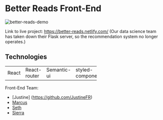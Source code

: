 # Better Reads Front-End
![better-reads-demo](https://better-reads-marketing.netlify.com/img/BR-mockups/BR%20mockups/laptop-ssearch-low.png)

Link to live project: https://better-reads.netlify.com/ (Our data science team has taken down their Flask server, so the recommendation system no longer operates.)

## Technologies

<table style="width:60%">
  <tr>
  </tr>
  <tr>
    <td>React</td> 
    <td>React-router</td>
    <td>Semantic-ui</td>
    <td>styled-components</td>
  </tr>
</table>

Front-End Team:
* [Justine] (https://github.com/JustineFR)
* [Marcus](https://github.com/marcuskwan)
* [Seth](htt[s://github.com/projectlewis)
* [Sierra](https://github.com/SierraOG)
